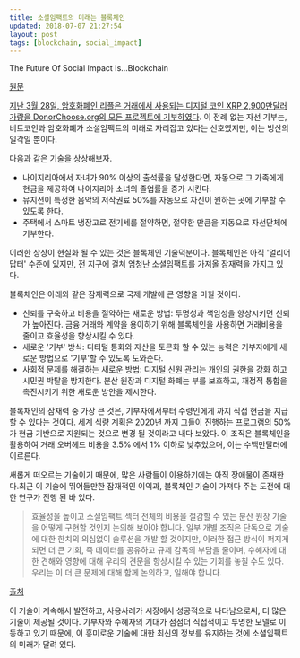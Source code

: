 ```yaml
---
title: 소셜임팩트의 미래는 블록체인
updated: 2018-07-07 21:27:54
layout: post
tags: [blockchain, social_impact]
---
```


The Future Of Social Impact Is...Blockchain

[원문](https://www.forbes.com/sites/davidhessekiel/2018/04/03/the-future-of-social-impact-is-blockchain)

[지난 3월 28일, 암호화폐인 리플은 거래에서 사용되는 디지털 코인 XRP 2,900만달러 가량을 DonorChoose.org의 모든 프로젝트에 기부하였다](https://www.fastcompany.com/40551578/a-29-million-cryptocurrency-donation-just-funded-every-project-on-donorschoose-org). 이 전례 없는 자선 기부는, 비트코인과 암호화폐가 소셜임팩트의 미래로 자리잡고 있다는 신호였지만, 이는 빙산의 일각일 뿐이다.

다음과 같은 기술을 상상해보자.

- 나이지리아에서 자녀가 90% 이상의 출석률을 달성한다면, 자동으로 그 가족에게 현금을 제공하여 나이지리아 소녀의 졸업률을 증가 시킨다.
- 뮤지션이 특정한 음악의 저작권료 50%를 자동으로 자신이 원하는 곳에 기부할 수 있도록 한다.
- 주택에서 스마트 냉장고로 전기세를 절약하면, 절약한 만큼을 자동으로 자선단체에 기부한다.

이러한 상상이 현실화 될 수 있는 것은 블록체인 기술덕분이다. 블록체인은 아직 '얼리어답터' 수준에 있지만, 전 지구에 걸쳐 엄청난 소셜임팩트를 가져올 잠재력을 가지고 있다.

블록체인은 아래와 같은 잠재력으로 국제 개발에 큰 영향을 미칠 것이다.

- 신뢰를 구축하고 비용을 절약하는 새로운 방법: 투명성과 책임성을 향상시키면 신뢰가 높아진다. 금융 거래와 계약을 용이하기 위해 블록체인을 사용하면 거래비용을 줄이고 효율성을 향상시킬 수 있다.
- 새로운 '기부' 방식: 디티털 통화와 자산을 토큰화 할 수 있는 능력은 기부자에게 새로운 방법으로 '기부'할 수 있도록 도와준다.
- 사회적 문제를 해결하는 새로운 방법: 디지털 신원 관리는 개인의 권한을 강화 하고 시민권 박탈을 방지한다. 분산 원장과 디지털 화폐는 부를 보호하고, 재정적 통합을 촉진시키기 위한 새로운 방안을 제시한다.

블록채인의 잠재력 중 가장 큰 것은, 기부자에서부터 수령인에게 까지 직접 현금을 지급 할 수 있다는 것이다. 세계 식량 계획은 2020년 까지 그들이 진행하는 프로그램의 50%가 현금 기반으로 지원되는 것으로 변경 될 것이라고 내다 보았다. 이 조직은 블록체인을 활용하여 거래 오버헤드 비용을 3.5% 에서 1% 이하로 낮추었으며, 이는 수백만달러에 이르른다.

새롭게 떠오르는 기술이기 때문에, 많은 사람들이 이용하기에는 아직 장애물이 존재한다.최근 이 기술에 뛰어들만한 잠재적인 이익과, 블록체인 기술이 가져다 주는 도전에 대한 연구가 진행 된 바 있다.

> 효율성을 높이고 소셜임팩트 섹터 전체의 비용을 절감할 수 있는 분산 원장 기술을 어떻게 구현할 것인지 논의해 보아야 합니다. 일부 개별 조직은 단독으로 기술에 대한 한치의 의심없이 솔루션을 개발 할 것이지만, 이러한 접근 방식이 퍼지게 되면 더 큰 기회, 즉 데이터를 공유하고 규제 감독의 부담을 줄이며, 수혜자에 대한 견해와 영향에 대해 우리의 견문을 향상시킬 수 있는 기회를 놓칠 수도 있다. 우리는 이 더 큰 문제에 대해 함께 논의하고, 일해야 합니다.

[출처](https://www.mercycorps.org/sites/default/files/Mercy-Corps-A-Revolution-in-Trust-Blockchain-May-2017_1.pdf)

이 기술이 계속해서 발전하고, 사용사례가 시장에서 성공적으로 나타남으로써, 더 많은 기술이 제공될 것이다. 기부자와 수혜자의 기대가 점점더 직접적이고 투명한 모델로 이동하고 있기 때문에, 이 흥미로운 기술에 대한 최신의 정보를 유지하는 것에 소셜임팩트의 미래가 달려 있다.

